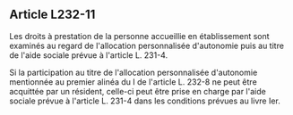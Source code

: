 ## Article L232-11

Les droits à prestation de la personne accueillie en établissement sont examinés au regard de l'allocation
personnalisée d'autonomie puis au titre de l'aide sociale prévue à l'article L. 231-4.

Si la participation au titre de l'allocation personnalisée d'autonomie mentionnée au premier alinéa du I de
l'article L. 232-8 ne peut être acquittée par un résident, celle-ci peut être prise en charge par l'aide sociale
prévue à l'article L. 231-4 dans les conditions prévues au livre Ier.

